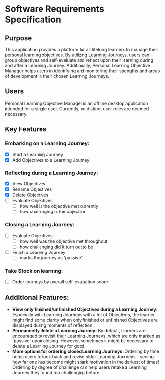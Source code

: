 # Software Requirements Specification

## Purpose

This application provides a platform for all lifelong learners to manage their personal learning objectives. By utilizing Learning Journeys, users can group objectives and self-evaluate and reflect upon their learning during and after a Learning Journey. Additionally, Personal Learning Objective Manager helps users in identifying and monitoring their strengths and areas of development in their chosen Learning Journeys.

## Users

Personal Learning Objective Manager is an offline desktop application intended for a single user. Currently, no distinct user roles are deemed necessary.

## Key Features

### **Embarking on a Learning Journey:**
- [x] Start a Learning Journey
- [x] Add Objectives to a Learning Journey

### **Reflecting during a Learning Journey:**
- [x] View Objectives
- [x] Rename Objectives
- [x] Delete Objectives
- [ ] Evaluate Objectives
    - [ ] how well is the objective met currently
    - [ ] how challenging is the objective

### **Closing a Learning Journey:**
- [ ] Evaluate Objectives
    - [ ] how well was the objective met throughout
    - [ ] how challenging did it turn out to be
- [ ] Finish a Learning Journey
    - [ ] marks the journey as 'passive'

### **Take Stock on learning:**
- [ ] Order journeys by overall self-evaluation score

## Additional Features:

- **View only finished/unfinished Objectives during a Learning Journey:** Especially with Learning Journeys with a lot of Objectives, the learner might find some clarity when only finished or unfinished Objectives are displayed during moments of reflection.
- **Permanently delete a Learning Journey:** By default, learners are encouraged to revisit their Learning Journeys, which are only marked as 'passive' upon closing. However, sometimes it might be necessary to delete a Learning Journey for good.
- **More options for ordering closed Learning Journeys:** Ordering by time helps users to look back and revise older Learning Journeys - seeing how far one has become might spark motivation in the darkest of times! Ordering by degree of challenge can help users retake a Learning Journey they found too challenging before.